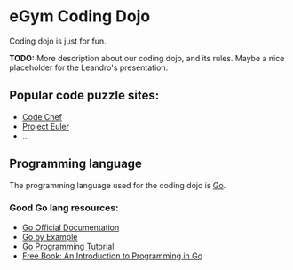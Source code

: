 # eGym Coding Dojo

Coding dojo is just for fun.

**TODO:** More description about our coding dojo, and its rules. Maybe a nice placeholder for the Leandro's presentation.

## Popular code puzzle sites:

* [Code Chef](https://www.codechef.com)
* [Project Euler](https://projecteuler.net/)
* ...

## Programming language

The programming language used for the coding dojo is [Go](https://golang.org/).

### Good Go lang resources:

* [Go Official Documentation](https://golang.org/doc/)
* [Go by Example](https://gobyexample.com/)
* [Go Programming Tutorial](http://www.newthinktank.com/2015/02/go-programming-tutorial/)
* [Free Book: An Introduction to Programming in Go](http://www.golang-book.com/books/intro)
